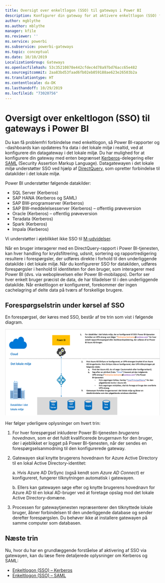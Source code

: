 ```yaml
---
title: Oversigt over enkeltlogon (SSO) til gateways i Power BI
description: Konfigurer din gateway for at aktivere enkeltlogon (SSO) fra Power BI til datakilder i det lokale miljø.
author: mgblythe
ms.author: mblythe
manager: kfile
ms.reviewer: ''
ms.service: powerbi
ms.subservice: powerbi-gateways
ms.topic: conceptual
ms.date: 10/10/2019
LocalizationGroup: Gateways
ms.openlocfilehash: 53c35210878e442cfdec4d78a97bd76acc65e482
ms.sourcegitcommit: 2aa83bd53faad6fb02eb059188ae623e26503b2a
ms.translationtype: HT
ms.contentlocale: da-DK
ms.lasthandoff: 10/29/2019
ms.locfileid: "73020756"
---
```

# <a name="overview-of-single-sign-on-sso-for-gateways-in-power-bi"></a>Oversigt over enkeltlogon (SSO) til gateways i Power BI

Du kan få problemfri forbindelse med enkeltlogon, så Power BI-rapporter og -dashboards kan opdateres fra data i det lokale miljø i realtid, ved at konfigurere din datagateway i det lokale miljø. Du har mulighed for at konfigurere din gateway med enten begrænset [Kerberos](service-gateway-sso-kerberos.md)-delegering eller [SAML](service-gateway-sso-saml.md) (Security Assertion Markup Language). Datagatewayen i det lokale miljø understøtter SSO ved hjælp af [DirectQuery](desktop-directquery-about.md), som opretter forbindelse til datakilder i det lokale miljø.

Power BI understøtter følgende datakilder:

* SQL Server (Kerberos)
* SAP HANA (Kerberos og SAML)
* SAP BW-programserver (Kerberos)
* SAP BW-meddelelsesserver (Kerberos) – offentlig prøveversion
* Oracle (Kerberos) – offentlig prøveversion
* Teradata (Kerberos)
* Spark (Kerberos)
* Impala (Kerberos)

Vi understøtter i øjeblikket ikke SSO til [M-udvidelser](https://github.com/microsoft/DataConnectors/blob/master/docs/m-extensions.md).

Når en bruger interagerer med en DirectQuery-rapport i Power BI-tjenesten, kan hver handling for krydsfiltrering, udsnit, sortering og rapportredigering resultere i forespørgsler, der udføres direkte i forhold til den underliggende datakilde i det lokale miljø. Når du konfigurerer SSO for datakilden, udføres forespørgsler i henhold til identiteten for den bruger, som interagerer med Power BI (dvs. via weboplevelsen eller Power BI-mobilapps). Derfor ser hver enkelt bruger præcist de data, de har tilladelser til i den underliggende datakilde. Når enkeltlogon er konfigureret, forekommer der ingen cachelagring af delte data på tværs af forskellige brugere.

## <a name="query-steps-when-running-sso"></a>Forespørgselstrin under kørsel af SSO

En forespørgsel, der køres med SSO, består af tre trin som vist i følgende diagram.

![SSO-forespørgselstrin](media/service-gateway-sso-overview/sso-query-steps.png)

Her følger yderligere oplysninger om hvert trin:

1. For hver forespørgsel inkluderer Power BI-tjenesten *brugerens hovednavn*, som er det fuldt kvalificerede brugernavn for den bruger, der i øjeblikket er logget på Power BI-tjenesten, når der sendes en forespørgselsanmodning til den konfigurerede gateway.

2. Gatewayen skal knytte brugerens hovednavn for Azure Active Directory til en lokal Active Directory-identitet:

   a. Hvis Azure AD DirSync (også kendt som *Azure AD Connect*) er konfigureret, fungerer tilknytningen automatisk i gatewayen.

   b.  Ellers kan gatewayen søge efter og knytte brugerens hovednavn for Azure AD til en lokal AD-bruger ved at foretage opslag mod det lokale Active Directory-domæne.

3. Processen for gatewaytjenesten repræsenterer den tilknyttede lokale bruger, åbner forbindelsen til den underliggende database og sender derefter forespørgslen. Du behøver ikke at installere gatewayen på samme computer som databasen.

## <a name="next-steps"></a>Næste trin

Nu, hvor du har en grundlæggende forståelse af aktivering af SSO via gatewayen, kan du læse flere detaljerede oplysninger om Kerberos og SAML:

* [Enkeltlogon (SSO) – Kerberos](service-gateway-sso-kerberos.md)
* [Enkeltlogon (SSO) – SAML](service-gateway-sso-saml.md)
